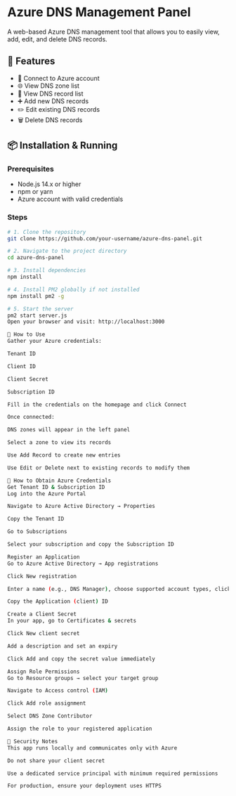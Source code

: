 # Azure DNS Management Panel

A web-based Azure DNS management tool that allows you to easily view, add, edit, and delete DNS records.

## 🚀 Features

- 🔐 Connect to Azure account  
- 🌐 View DNS zone list  
- 📄 View DNS record list  
- ➕ Add new DNS records  
- ✏️ Edit existing DNS records  
- 🗑️ Delete DNS records  

## 📦 Installation & Running

### Prerequisites

- Node.js 14.x or higher  
- npm or yarn  
- Azure account with valid credentials  

### Steps

```bash
# 1. Clone the repository
git clone https://github.com/your-username/azure-dns-panel.git

# 2. Navigate to the project directory
cd azure-dns-panel

# 3. Install dependencies
npm install

# 4. Install PM2 globally if not installed
npm install pm2 -g

# 5. Start the server
pm2 start server.js
Open your browser and visit: http://localhost:3000

🔧 How to Use
Gather your Azure credentials:

Tenant ID

Client ID

Client Secret

Subscription ID

Fill in the credentials on the homepage and click Connect

Once connected:

DNS zones will appear in the left panel

Select a zone to view its records

Use Add Record to create new entries

Use Edit or Delete next to existing records to modify them

🔑 How to Obtain Azure Credentials
Get Tenant ID & Subscription ID
Log into the Azure Portal

Navigate to Azure Active Directory → Properties

Copy the Tenant ID

Go to Subscriptions

Select your subscription and copy the Subscription ID

Register an Application
Go to Azure Active Directory → App registrations

Click New registration

Enter a name (e.g., DNS Manager), choose supported account types, click Register

Copy the Application (client) ID

Create a Client Secret
In your app, go to Certificates & secrets

Click New client secret

Add a description and set an expiry

Click Add and copy the secret value immediately

Assign Role Permissions
Go to Resource groups → select your target group

Navigate to Access control (IAM)

Click Add role assignment

Select DNS Zone Contributor

Assign the role to your registered application

🔐 Security Notes
This app runs locally and communicates only with Azure

Do not share your client secret

Use a dedicated service principal with minimum required permissions

For production, ensure your deployment uses HTTPS
